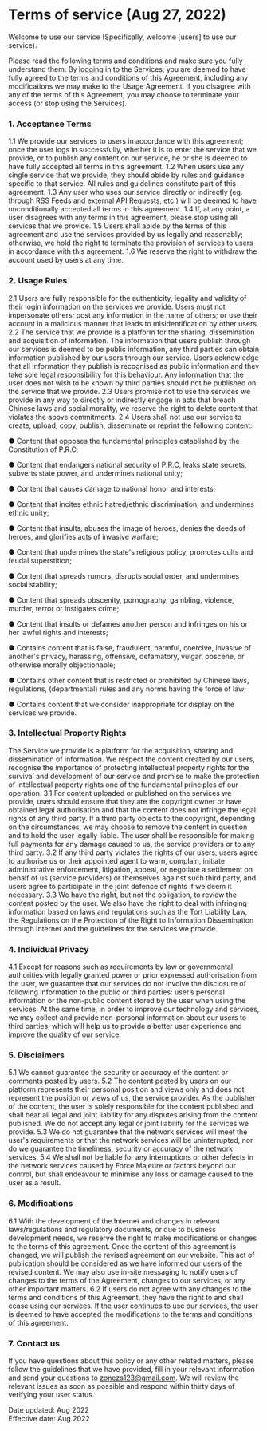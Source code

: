 # Terms of service (Aug 27, 2022)

Welcome to use our service (Specifically, welcome [users] to use our service). 

Please read the following terms and conditions and make sure you fully understand them. By logging in to the Services, you are deemed to have fully agreed to the terms and conditions of this Agreement, including any modifications we may make to the Usage Agreement. If you disagree with any of the terms of this Agreement, you may choose to terminate your access (or stop using the Services).

### 1. Acceptance Terms
1.1 We provide our services to users in accordance with this agreement; once the user logs in successfully, whether it is to enter the service that we provide, or to publish any content on our service, he or she is deemed to have fully accepted all terms in this agreement.
1.2 When users use any single service that we provide, they should abide by rules and guidance specific to that service. All rules and guidelines constitute part of this agreement.
1.3 Any user who uses our service directly or indirectly (eg. through RSS Feeds and external API Requests, etc.) will be deemed to have unconditionally accepted all terms in this agreement.
1.4 If, at any point, a user disagrees with any terms in this agreement, please stop using all services that we provide.
1.5 Users shall abide by the terms of this agreement and use the services provided by us legally and reasonably; otherwise, we hold the right to terminate the provision of services to users in accordance with this agreement.
1.6 We reserve the right to withdraw the account used by users at any time.

### 2. Usage Rules
2.1 Users are fully responsible for the authenticity, legality and validity of their login information on the services we provide. Users must not impersonate others; post any information in the name of others; or use their account in a malicious manner that leads to misidentification by other users.
2.2 The service that we provide is a platform for the sharing, dissemination and acquisition of information. The information that users publish through our services is deemed to be public information, any third parties can obtain information published by our users through our service. Users acknowledge that all information they publish is recognised as public information and they take sole legal responsibility for this behaviour. Any information that the user does not wish to be known by third parties should not be published on the service that we provide.
2.3 Users promise not to use the services we provide in any way to directly or indirectly engage in acts that breach Chinese laws and social morality, we reserve the right to delete content that violates the above commitments.
2.4 Users shall not use our service to create, upload, copy, publish, disseminate or reprint the following content:

● Content that opposes the fundamental principles established by the Constitution of P.R.C;

● Content that endangers national security of P.R.C, leaks state secrets, subverts state power, and undermines national unity;

● Content that causes damage to national honor and interests;

● Content that incites ethnic hatred/ethnic discrimination, and undermines ethnic unity;

● Content that insults, abuses the image of heroes, denies the deeds of heroes, and glorifies acts of invasive warfare;

● Content that undermines the state's religious policy, promotes cults and feudal superstition;

● Content that spreads rumors, disrupts social order, and undermines social stability;

● Content that spreads obscenity, pornography, gambling, violence, murder, terror or instigates crime;

● Content that insults or defames another person and infringes on his or her lawful rights and interests;

● Contains content that is false, fraudulent, harmful, coercive, invasive of another's privacy, harassing, offensive, defamatory, vulgar, obscene, or otherwise morally objectionable;

● Contains other content that is restricted or prohibited by Chinese laws, regulations, (departmental) rules and any norms having the force of law;

● Contains content that we consider inappropriate for display on the services we provide.

### 3. Intellectual Property Rights
The Service we provide is a platform for the acquisition, sharing and dissemination of information. We respect the content created by our users, recognise the importance of protecting intellectual property rights for the survival and development of our service and promise to make the protection of intellectual property rights one of the fundamental principles of our operation.
3.1 For content uploaded or published on the services we provide, users should ensure that they are the copyright owner or have obtained legal authorisation and that the content does not infringe the legal rights of any third party. If a third party objects to the copyright, depending on the circumstances, we may choose to remove the content in question and to hold the user legally liable. The user shall be responsible for making full payments for any damage caused to us, the service providers or to any third party.
3.2 If any third party violates the rights of our users, users agree to authorise us or their appointed agent to warn, complain, initiate administrative enforcement, litigation, appeal, or negotiate a settlement on behalf of us (service providers) or themselves against such third party, and users agree to participate in the joint defence of rights if we deem it necessary.
3.3 We have the right, but not the obligation, to review the content posted by the user. We also have the right to deal with infringing information based on laws and regulations such as the Tort Liability Law, the Regulations on the Protection of the Right to Information Dissemination through Internet and the guidelines for the services we provide.

### 4. Individual Privacy
4.1 Except for reasons such as requirements by law or governmental authorities with legally granted power or prior expressed authorisation from the user, we guarantee that our services do not involve the disclosure of following information to the public or third parties: user’s personal information or the non-public content stored by the user when using the services. At the same time, in order to improve our technology and services, we may collect and provide non-personal information about our users to third parties, which will help us to provide a better user experience and improve the quality of our service.

### 5. Disclaimers
5.1 We cannot guarantee the security or accuracy of the content or comments posted by users.
5.2 The content posted by users on our platform represents their personal position and views only and does not represent the position or views of us, the service provider. As the publisher of the content, the user is solely responsible for the content published and shall bear all legal and joint liability for any disputes arising from the content published. We do not accept any legal or joint liability for the services we provide.
5.3 We do not guarantee that the network services will meet the user's requirements or that the network services will be uninterrupted, nor do we guarantee the timeliness, security or accuracy of the network services.
5.4 We shall not be liable for any interruptions or other defects in the network services caused by Force Majeure or factors beyond our control, but shall endeavour to minimise any loss or damage caused to the user as a result.

### 6. Modifications
6.1 With the development of the Internet and changes in relevant laws/regulations and regulatory documents, or due to business development needs, we reserve the right to make modifications or changes to the terms of this agreement. Once the content of this agreement is changed, we will publish the revised agreement on our website. This act of publication should be considered as we have informed our users of the revised content. We may also use in-site messaging to notify users of changes to the terms of the Agreement, changes to our services, or any other important matters.
6.2 If users do not agree with any changes to the terms and conditions of this Agreement, they have the right to and shall cease using our services. If the user continues to use our services, the user is deemed to have accepted the modifications to the terms and conditions of this agreement.

### 7. Contact us
If you have questions about this policy or any other related matters, please follow the guidelines that we have provided, fill in your relevant information and send your questions to zonezs123@gmail.com. We will review the relevant issues as soon as possible and respond within thirty days of verifying your user status.


Date updated: Aug 2022</br>
Effective date: Aug 2022
